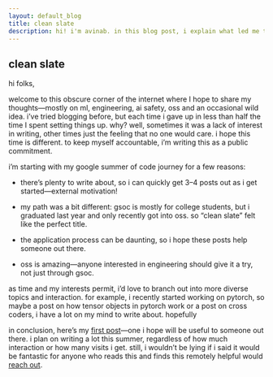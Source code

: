 ```yaml
---
layout: default_blog
title: clean slate
description: hi! i'm avinab. in this blog post, i explain what led me to start writing. interpretability hehh...
---
```


## clean slate

hi folks,

welcome to this obscure corner of the internet where I hope to share my thoughts—mostly on ml, engineering, ai safety, oss and an occasional wild idea. i’ve tried blogging before, but each time i gave up in less than half the time I spent setting things up. why? well, sometimes it was a lack of interest in writing, other times just the feeling that no one would care. i hope this time is different. to keep myself accountable, i’m writing this as a public commitment.

i’m starting with my google summer of code journey for a few reasons:

- there’s plenty to write about, so i can quickly get 3–4 posts out as i get started—external motivation!

- my path was a bit different: gsoc is mostly for college students, but i graduated last year and only recently got into oss. so “clean slate” felt like the perfect title.

- the application process can be daunting, so i hope these posts help someone out there.

- oss is amazing—anyone interested in engineering should give it a try, not just through gsoc.

as time and my interests permit, i’d love to branch out into more diverse topics and interaction. for example, i recently started working on pytorch, so maybe a post on how tensor objects in pytorch work or a post on cross coders, i have a lot on my mind to write about. hopefully 

in conclusion, here’s my [first post](/writing/gsoc-selection.md)—one i hope will be useful to someone out there. i plan on writing a lot this summer, regardless of how much interaction or how many visits i get. still, i wouldn’t be lying if i said it would be fantastic for anyone who reads this and finds this remotely helpful would [reach out](/contact).
